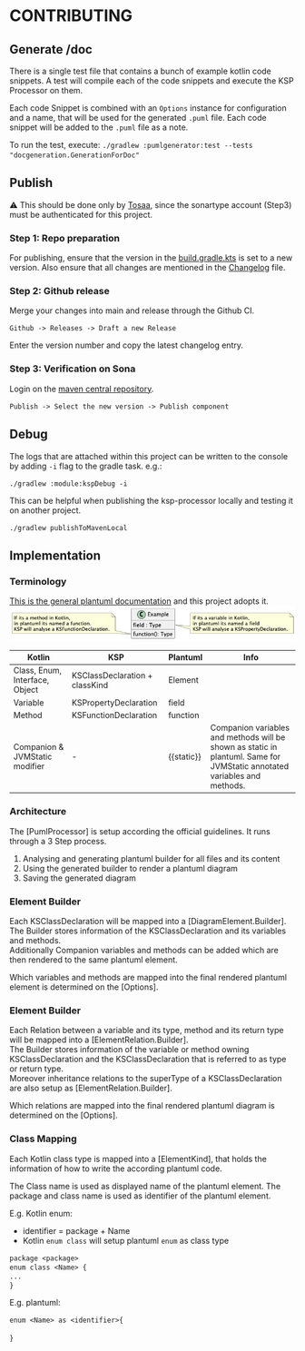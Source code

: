 # CONTRIBUTING

## Generate /doc

There is a single test file that contains a bunch of example kotlin code snippets.
A test will compile each of the code snippets and execute the KSP Processor on them.

Each code Snippet is combined with an `Options` instance for configuration and a name,
that will be used for the generated `.puml` file.
Each code snippet will be added to the `.puml` file as a note.

To run the test, execute:
`./gradlew :pumlgenerator:test --tests "docgeneration.GenerationForDoc"`

## Publish
:warning: This should be done only by [Tosaa](https://github.com/tosaa),
since the sonartype account (Step3) must be authenticated for this project.

### Step 1: Repo preparation
For publishing, ensure that the version in the [build.gradle.kts](./pumlgenerator/build.gradle.kts) is set to a new version.
Also ensure that all changes are mentioned in the [Changelog](CHANGELOG.md) file.

### Step 2: Github release
Merge your changes into main and release through the Github CI.  
```
Github -> Releases -> Draft a new Release
```
  
Enter the version number and copy the latest changelog entry.

### Step 3: Verification on Sona
Login on the [maven central repository](https://central.sonatype.com/).
```
Publish -> Select the new version -> Publish component
```

## Debug
The logs that are attached within this project can be written to the console by adding `-i` flag to the gradle task.
e.g.:
```
./gradlew :module:kspDebug -i
```
This can be helpful when publishing the ksp-processor locally and testing it on another project.
```
./gradlew publishToMavenLocal
```

## Implementation

### Terminology
[This is the general plantuml documentation](https://plantuml.com/guide) and this project adopts it.
![terminology example](doc/contributing/terminology.png)

| Kotlin                         | KSP                            | Plantuml   | Info                                                                                                                     |
|--------------------------------|--------------------------------|------------|--------------------------------------------------------------------------------------------------------------------------|
| Class, Enum, Interface, Object | KSClassDeclaration + classKind | Element    |                                                                                                                          |
| Variable                       | KSPropertyDeclaration          | field      |                                                                                                                          |
| Method                         | KSFunctionDeclaration          | function   |                                                                                                                          |
| Companion & JVMStatic modifier | -                              | {{static}} | Companion variables and methods will be shown as static in plantuml. Same for JVMStatic annotated variables and methods. |

### Architecture

The [PumlProcessor] is setup according the official guidelines.
It runs through a 3 Step process.
1. Analysing and generating plantuml builder for all files and its content
2. Using the generated builder to render a plantuml diagram
3. Saving the generated diagram

### Element Builder
Each KSClassDeclaration will be mapped into a [DiagramElement.Builder].  
The Builder stores information of the KSClassDeclaration and its variables and methods.  
Additionally Companion variables and methods can be added which are then rendered to the same
plantuml element.

Which variables and methods are mapped into the final rendered plantuml element is determined on the [Options].

### Element Builder
Each Relation between a variable and its type, method and its return type will be mapped into a [ElementRelation.Builder].  
The Builder stores information of the variable or method owning KSClassDeclaration and the KSClassDeclaration that is referred to as type or return type.  
Moreover inheritance relations to the superType of a KSClassDeclaration are also setup as [ElementRelation.Builder].

Which relations are mapped into the final rendered plantuml diagram is determined on the [Options].

### Class Mapping
Each Kotlin class type is mapped into a [ElementKind], that holds
the information of how to write the according plantuml code.

The Class name is used as displayed name of the plantuml element.
The package and class name is used as identifier of the plantuml element.

E.g. Kotlin enum:
- identifier = package + Name
- Kotlin `enum class` will setup plantuml `enum` as class type
```
package <package>
enum class <Name> {
...
}
```
E.g. plantuml:
```
enum <Name> as <identifier>{

}
```
